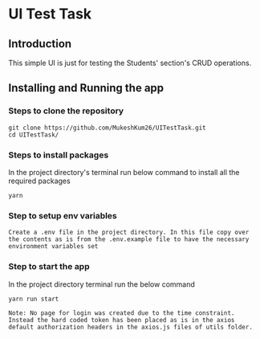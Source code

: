 # UI Test Task

## Introduction
This simple UI is just for testing the Students' section's CRUD operations.


## Installing and Running the app

### Steps to clone the repository

```
git clone https://github.com/MukeshKum26/UITestTask.git
cd UITestTask/
```

### Steps to install packages
In the project directory's terminal run below command to install all the required packages
```
yarn
```
### Step to setup env variables

```
Create a .env file in the project directory. In this file copy over the contents as is from the .env.example file to have the necessary environment variables set
```

### Step to start the app

In the project directory terminal run the below command
```
yarn run start
```

```Note: No page for login was created due to the time constraint. Instead the hard coded token has been placed as is in the axios default authorization headers in the axios.js files of utils folder.```